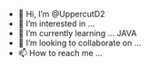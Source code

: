 - 👋 Hi, I’m @UppercutD2
- 👀 I’m interested in ... 
- 🌱 I’m currently learning ... JAVA 
- 💞️ I’m looking to collaborate on ... 
- 📫 How to reach me ...

<!---
UppercutD2/UppercutD2 is a ✨ special ✨ repository because its `README.md` (this file) appears on your GitHub profile.
You can click the Preview link to take a look at your changes.
--->
